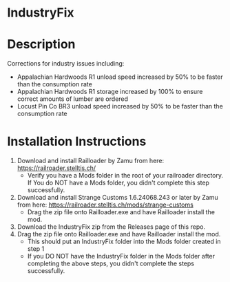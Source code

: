 # IndustryFix

# Description
Corrections for industry issues including:
- Appalachian Hardwoods R1 unload speed increased by 50% to be faster than the consumption rate
- Appalachian Hardwoods R1 storage increased by 100% to ensure correct amounts of lumber are ordered
- Locust Pin Co BR3 unload speed increased by 50% to be faster than the consumption rate

# Installation Instructions
1. Download and install Railloader by Zamu from here: https://railroader.stelltis.ch/
    * Verify you have a Mods folder in the root of your railroader directory. If You do NOT have a Mods folder, you didn't complete this step successfully.
2. Download and install Strange Customs 1.6.24068.243 or later by Zamu from here: https://railroader.stelltis.ch/mods/strange-customs
   * Drag the zip file onto Railloader.exe and have Railloader install the mod.
3. Download the IndustryFix zip from the Releases page of this repo.
4. Drag the zip file onto Railloader.exe and have Railloader install the mod.
   * This should put an IndustryFix folder into the Mods folder created in step 1
   * If you DO NOT have the IndustryFix folder in the Mods folder after completing the above steps, you didn't complete the steps successfully.
